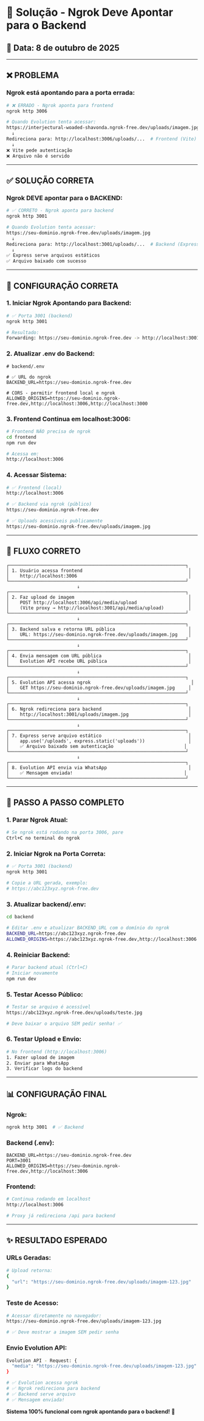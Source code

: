 # 🔧 Solução - Ngrok Deve Apontar para o Backend

## 📅 Data: 8 de outubro de 2025

---

## ❌ **PROBLEMA**

### **Ngrok está apontando para a porta errada:**

```bash
# ❌ ERRADO - Ngrok aponta para frontend
ngrok http 3006

# Quando Evolution tenta acessar:
https://interjectural-woaded-shavonda.ngrok-free.dev/uploads/imagem.jpg
  ↓
Redireciona para: http://localhost:3006/uploads/...  # Frontend (Vite)
  ↓
❌ Vite pede autenticação
❌ Arquivo não é servido
```

---

## ✅ **SOLUÇÃO CORRETA**

### **Ngrok DEVE apontar para o BACKEND:**

```bash
# ✅ CORRETO - Ngrok aponta para backend
ngrok http 3001

# Quando Evolution tenta acessar:
https://seu-dominio.ngrok-free.dev/uploads/imagem.jpg
  ↓
Redireciona para: http://localhost:3001/uploads/...  # Backend (Express)
  ↓
✅ Express serve arquivos estáticos
✅ Arquivo baixado com sucesso
```

---

## 📝 **CONFIGURAÇÃO CORRETA**

### **1. Iniciar Ngrok Apontando para Backend:**

```bash
# ✅ Porta 3001 (backend)
ngrok http 3001

# Resultado:
Forwarding: https://seu-dominio.ngrok-free.dev -> http://localhost:3001
```

### **2. Atualizar .env do Backend:**

```env
# backend/.env

# ✅ URL do ngrok
BACKEND_URL=https://seu-dominio.ngrok-free.dev

# CORS - permitir frontend local e ngrok
ALLOWED_ORIGINS=https://seu-dominio.ngrok-free.dev,http://localhost:3006,http://localhost:3000
```

### **3. Frontend Continua em localhost:3006:**

```bash
# Frontend NÃO precisa de ngrok
cd frontend
npm run dev

# Acessa em:
http://localhost:3006
```

### **4. Acessar Sistema:**

```bash
# ✅ Frontend (local)
http://localhost:3006

# ✅ Backend via ngrok (público)
https://seu-dominio.ngrok-free.dev

# ✅ Uploads acessíveis publicamente
https://seu-dominio.ngrok-free.dev/uploads/imagem.jpg
```

---

## 🔄 **FLUXO CORRETO**

```
┌─────────────────────────────────────────────────────────────────┐
│ 1. Usuário acessa frontend                                       │
│    http://localhost:3006                                         │
└─────────────────────────────────────────────────────────────────┘
                          ↓
┌─────────────────────────────────────────────────────────────────┐
│ 2. Faz upload de imagem                                          │
│    POST http://localhost:3006/api/media/upload                   │
│    (Vite proxy → http://localhost:3001/api/media/upload)         │
└─────────────────────────────────────────────────────────────────┘
                          ↓
┌─────────────────────────────────────────────────────────────────┐
│ 3. Backend salva e retorna URL pública                           │
│    URL: https://seu-dominio.ngrok-free.dev/uploads/imagem.jpg    │
└─────────────────────────────────────────────────────────────────┘
                          ↓
┌─────────────────────────────────────────────────────────────────┐
│ 4. Envia mensagem com URL pública                                │
│    Evolution API recebe URL pública                              │
└─────────────────────────────────────────────────────────────────┘
                          ↓
┌─────────────────────────────────────────────────────────────────┐
│ 5. Evolution API acessa ngrok                                     │
│    GET https://seu-dominio.ngrok-free.dev/uploads/imagem.jpg     │
└─────────────────────────────────────────────────────────────────┘
                          ↓
┌─────────────────────────────────────────────────────────────────┐
│ 6. Ngrok redireciona para backend                                │
│    http://localhost:3001/uploads/imagem.jpg                      │
└─────────────────────────────────────────────────────────────────┘
                          ↓
┌─────────────────────────────────────────────────────────────────┐
│ 7. Express serve arquivo estático                                │
│    app.use('/uploads', express.static('uploads'))                │
│    ✅ Arquivo baixado sem autenticação                          │
└─────────────────────────────────────────────────────────────────┘
                          ↓
┌─────────────────────────────────────────────────────────────────┐
│ 8. Evolution API envia via WhatsApp                              │
│    ✅ Mensagem enviada!                                         │
└─────────────────────────────────────────────────────────────────┘
```

---

## 🚀 **PASSO A PASSO COMPLETO**

### **1. Parar Ngrok Atual:**

```bash
# Se ngrok está rodando na porta 3006, pare
Ctrl+C no terminal do ngrok
```

### **2. Iniciar Ngrok na Porta Correta:**

```bash
# ✅ Porta 3001 (backend)
ngrok http 3001

# Copie a URL gerada, exemplo:
# https://abc123xyz.ngrok-free.dev
```

### **3. Atualizar backend/.env:**

```bash
cd backend

# Editar .env e atualizar BACKEND_URL com o domínio do ngrok
BACKEND_URL=https://abc123xyz.ngrok-free.dev
ALLOWED_ORIGINS=https://abc123xyz.ngrok-free.dev,http://localhost:3006
```

### **4. Reiniciar Backend:**

```bash
# Parar backend atual (Ctrl+C)
# Iniciar novamente
npm run dev
```

### **5. Testar Acesso Público:**

```bash
# Testar se arquivo é acessível
https://abc123xyz.ngrok-free.dev/uploads/teste.jpg

# Deve baixar o arquivo SEM pedir senha! ✅
```

### **6. Testar Upload e Envio:**

```bash
# No frontend (http://localhost:3006)
1. Fazer upload de imagem
2. Enviar para WhatsApp
3. Verificar logs do backend
```

---

## 📊 **CONFIGURAÇÃO FINAL**

### **Ngrok:**

```bash
ngrok http 3001  # ✅ Backend
```

### **Backend (.env):**

```env
BACKEND_URL=https://seu-dominio.ngrok-free.dev
PORT=3001
ALLOWED_ORIGINS=https://seu-dominio.ngrok-free.dev,http://localhost:3006
```

### **Frontend:**

```bash
# Continua rodando em localhost
http://localhost:3006

# Proxy já redireciona /api para backend
```

---

## ✨ **RESULTADO ESPERADO**

### **URLs Geradas:**

```bash
# Upload retorna:
{
  "url": "https://seu-dominio.ngrok-free.dev/uploads/imagem-123.jpg"
}
```

### **Teste de Acesso:**

```bash
# Acessar diretamente no navegador:
https://seu-dominio.ngrok-free.dev/uploads/imagem-123.jpg

# ✅ Deve mostrar a imagem SEM pedir senha
```

### **Envio Evolution API:**

```bash
Evolution API - Request: {
  "media": "https://seu-dominio.ngrok-free.dev/uploads/imagem-123.jpg"
}

# ✅ Evolution acessa ngrok
# ✅ Ngrok redireciona para backend
# ✅ Backend serve arquivo
# ✅ Mensagem enviada!
```

**Sistema 100% funcional com ngrok apontando para o backend!** 🎯







